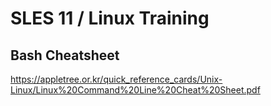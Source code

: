 # SLES 11 / Linux Training 

## Bash Cheatsheet 
https://appletree.or.kr/quick_reference_cards/Unix-Linux/Linux%20Command%20Line%20Cheat%20Sheet.pdf
